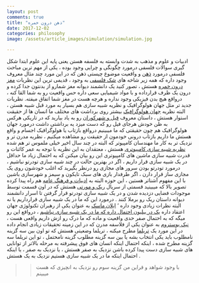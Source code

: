 ```yaml
---
layout: post
comments: true
title: "ذهن درون خمره"
date: 2017-12-02
categories: philosophy
image: /assets/article_images/simulation/simulation.jpg

---
```

ادبیات و علوم و مذهب به شدت وابسته به فلسفه هستن یعنی پایه این علوم ابتدا شکل گیری سوالات فلسفی درمورد چگونگی و چرایی وجود بوده ، یکی از مهم ترین مباحث فلسفی درمورد [ذهن](https://en.wikipedia.org/wiki/Philosophy_of_mind "Philosophy_of_mind") و واقعیت موضوع چیستی ذهن که در این مورد چند مثال معروف وجود داره که همه زیر شاخه های [شک فلسفی](https://fa.wikipedia.org/wiki/%D8%B4%DA%A9%E2%80%8C%DA%AF%D8%B1%D8%A7%DB%8C%DB%8C) به وجود ، قدیمی ترین این نظریات [مغز درون خمره](https://fa.wikipedia.org/wiki/%D9%85%D8%BA%D8%B2_%D8%AF%D8%B1_%D8%AE%D9%85%D8%B1%D9%87) هستش ، تصور کنید یک دانشمند دیوانه مغز شمارو از بدنتون جدا کرده و درون یک ظرف قرارداده و با مواد شیمیایی سعی داره حس واقعیت رو به شما القا کنه ، درواقع هیچ بدن فیزیکی وجود نداره و هرچه هست در مغز شما اتفاق میفته. نظریات جدید تر مثل جهان هولوگرافیک و نظریه شبیه سازی هم بسیار به مورد قبل شبیه هستن ، البته نظریه [جهان هولوگرافیک](https://fa.wikipedia.org/wiki/%D8%A7%D8%B5%D9%84_%D8%AA%D9%85%D8%A7%D9%85%E2%80%8C%D9%86%DA%AF%D8%A7%D8%B1%DB%8C) بیشتر روی برداشت های مختلف ما انسان ها از حقیقت استوار هستش ، داستان معروف [فیل و شهرکوران](https://fa.wikipedia.org/wiki/%D9%81%DB%8C%D9%84_%D9%88_%DA%A9%D9%88%D8%B1%D8%A7%D9%86) رو به یاد بیارید که در تاریکی هرکس به ظن خودش هرجای فیل رو که دست میزد یه برداشتی داشت درمورد جهان هولوگرافیک هم چون حقیقتی که ما میبینیم درواقع بازتاب یا هولوگرافیک اجسام و واقع هستش ما داریم بازتاب درونی خودمون از حقیقت رو مشاهده میکنیم ، نظریه مدرن تر و نزدیک تر به کار ما مهندسان کامپیوتر که البته در چند سال اخیر خیلی ملموس تر هم شده [نظریه شبیه سازی کامپیوتری](https://en.wikipedia.org/wiki/Simulation_hypothesis) هستش ، معتقدان به این نظریه با توجه به عمر کائنات و قدرت شبیه سازی ماشین های کامپیوتری این رو بیان میکنن که به احتمال زیاد ما حداقل در یک شبیه سازی قرار داریم ، اگر در بهترین حالت در چند شبیه سازی تودرتو نباشیم ، درمورد تودرتو بودن سرور های مجازی رو درنظر بگیرید که اغلب خودشون روی یک مجازی ساز قرار دارن ، اگر طرفدار بازی های سبک تایکون و سیمز و شهرسازی باشین با این مفهوم آشناتر هستین ، این حوزه البته به [ادبیات و فرهنگ عامه](https://en.wikipedia.org/wiki/Simulated_reality_in_fiction) هم راه پیدا کرده تصویر بالا که میبینید قسمتی از سریال [ریک و مورتی](https://en.wikipedia.org/wiki/Rick_and_Morty) هستش که در اون قسمت توسط موجودات فضایی دزدیده شدن و در یک شبیه سازی تودرتو قرار گرفتن تا اسرار دانشمند دیوانه داستان ریک رو برملا کنند . درمورد این که ما در یک شبیه سازی قرارداریم یا نه البته نظرات زیادی وجود داره ‘ [ایلان ماسک](https://en.wikipedia.org/wiki/Elon_Musk) به عنوان یکی از رهبران تکنولوژی جهان اعتقاد داره [یک در بیلیون احتمال داره که ما در یک شبیه سازی نباشیم](https://www.theverge.com/2016/6/2/11837874/elon-musk-says-odds-living-in-simulation) ، درواقع این رو میگه که به احتمال صفر حدی واقعیت و ماده که ما درک رو ازش داریم واقعی هست ، [نیک بوستروم](https://en.wikipedia.org/wiki/Nick_Bostrom) به عنوان یکی از فلاسفه مدرن که در این زمینه تحقیقات زیادی انجام داده در این مورد یک [تریلما](https://en.wikipedia.org/wiki/Trilemma) مطرح میکنه ، تریلما وضعیتی هستش که تو اون بین سه گزینه نامطلوب باید یکی انتخاب بشه یا بین سه گزینه مطلوب گزینه نامحتمل ، تو این تریلما سه گزینه مطرح شده ، اینکه احتمال اینکه انسان های فوق پیشرفته به مرحله بالاتر از توانایی های شبیه سازی دست پیدا کرده باشن نزدیک به صفر هستش ، یا نزدیک به صفر ، یا اینکه احتمال اینکه ما در یک شبیه سازی هستیم نزدیک به یک هستش .
>> با وجود شواهد و قراین من گزینه سوم رو نزدیک به انچیزی که هست میبینم
